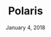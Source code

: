 ---
layout: post
date: January 4, 2018
title: Polaris
company: Shopify
link: https://polaris.shopify.com/
image: /images/polaris.jpg
description: Polaris is the blueprint for Shopify's design system. It helps collaborate across disciplines to build a great experience for all of Shopify’s merchants.

---